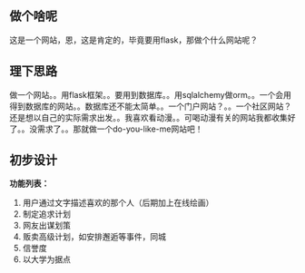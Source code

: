 做个啥呢
-------
这是一个网站，恩，这是肯定的，毕竟要用flask，那做个什么网站呢？

## 理下思路
做一个网站。。用flask框架。。要用到数据库。。用sqlalchemy做orm。。一个会用得到数据库的网站。。数据库还不能太简单。。一个门户网站？。。一个社区网站？还是想以自己的实际需求出发。。我喜欢看动漫。。可喝动漫有关的网站我都收集好了。。没需求了。。那就做一个do-you-like-me网站吧！

## 初步设计
__功能列表：__
1. 用户通过文字描述喜欢的那个人（后期加上在线绘画）
2. 制定追求计划
3. 网友出谋划策
4. 贩卖高级计划，如安排邂逅等事件，同城
5. 信誉度
6. 以大学为据点
